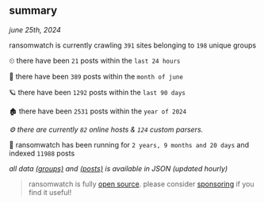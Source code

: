 
## summary
_june 25th, 2024_

ransomwatch is currently crawling `391` sites belonging to `198` unique groups

⏲ there have been `21` posts within the `last 24 hours`

🦈 there have been `389` posts within the `month of june`

🪐 there have been `1292` posts within the `last 90 days`

🏚 there have been `2531` posts within the `year of 2024`

_⚙️ there are currently `82` online hosts & `124` custom parsers._

🦕 ransomwatch has been running for `2 years, 9 months and 20 days` and indexed `11988` posts

_all data  [(groups)](http://ransomwhat.telemetry.ltd/groups) and [(posts)](http://ransomwhat.telemetry.ltd/posts) is available in JSON (updated hourly)_

> ransomwatch is fully [open source](https://github.com/joshhighet/ransomwatch#ransomwatch--). please consider [sponsoring](https://github.com/sponsors/joshhighet) if you find it useful!
